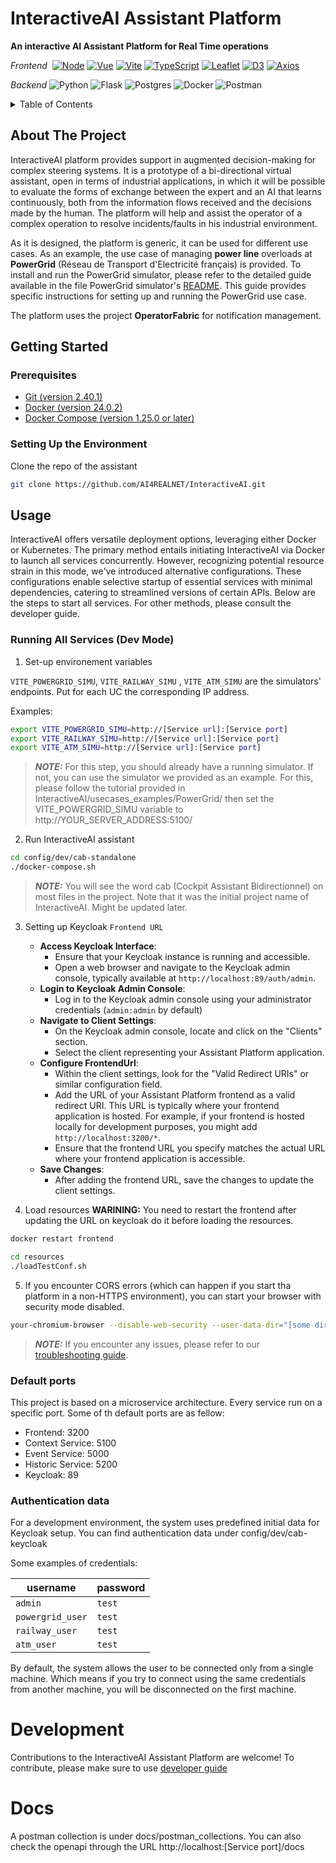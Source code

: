 # InteractiveAI Assistant Platform
**An interactive AI Assistant Platform for Real Time operations**

_Frontend_ 
​ [![Node](https://img.shields.io/badge/Node-339933?style=plastic&logo=nodedotjs&logoColor=fff)](https://nodejs.org) [![Vue](https://img.shields.io/badge/Vue-35495E?style=plastic&logo=vuedotjs&logoColor=fff)](https://vuejs.org) [![Vite](https://img.shields.io/badge/Vite-%23646CFF.svg?style=plastic&logo=vite&logoColor=fff)](https://vitejs.dev) [![TypeScript](https://img.shields.io/badge/Typescript-%23007ACC.svg?style=plastic&logo=typescript&logoColor=fff)](https://www.typescriptlang.org) [![Leaflet](https://img.shields.io/badge/Leaflet-199900?style=plastic&logo=Leaflet&logoColor=fff)](https://leafletjs.com) [![D3](https://img.shields.io/badge/D3-F9A03C?style=plastic&logo=d3.js&logoColor=fff)](https://d3js.org) [![Axios](https://img.shields.io/badge/Axios-671ddf?&style=plastic&logo=axios&logoColor=fff)](https://axios-http.com)

_Backend_ 
![Python](https://img.shields.io/badge/python-3670A0?style=plastic&logo=python&logoColor=ffdd54)
![Flask](https://img.shields.io/badge/flask-%23000.svg?style=plastic&logo=flask&logoColor=white)
![Postgres](https://img.shields.io/badge/postgres-%23316192.svg?style=plastic&logo=postgresql&logoColor=white)
![Docker](https://img.shields.io/badge/docker-%230db7ed.svg?style=plastic&logo=docker&logoColor=white)
![Postman](https://img.shields.io/badge/Postman-FF6C37?style=plastic&logo=postman&logoColor=white)

<!-- TABLE OF CONTENTS -->
<details>
  <summary>Table of Contents</summary>
  <ol>
    <li>
      <a href="#about-the-project">About The Project</a>
    </li>
    <li>
      <a href="#getting-started">Getting Started</a>
      <ul>
        <li><a href="#prerequisites">Prerequisites</a></li>
        <li><a href="#setting-up-the-environment">Setting Up the Environment</a></li>
      </ul>
    </li>
    <li><a href="#usage">Usage</a></li>
    <li><a href="#development">Development</a></li>
    <li><a href="#docs">Docs</a></li>

  </ol>
</details>

<!-- ABOUT THE PROJECT -->
## About The Project

InteractiveAI platform provides support in augmented decision-making for complex steering systems.
It is a prototype of a bi-directional virtual assistant, open in terms of industrial applications, in which it will be possible to evaluate the forms of exchange between the expert and an AI that learns continuously, both from the information flows received and the decisions made by the human. The platform will help and assist the operator of a complex operation to resolve incidents/faults in his industrial environment.

As it is designed, the platform is generic, it can be used for different use cases. As an example, the use case of managing **power line** overloads at **PowerGrid** (Réseau de Transport d'Electricité français) is provided. To install and run the PowerGrid simulator, please refer to the detailed guide available in the file PowerGrid simulator's [README](/usecases_examples/PowerGrid/README.md). This guide provides specific instructions for setting up and running the PowerGrid use case.

The platform uses the project **OperatorFabric** for notification management.


<!-- GETTING STARTED -->
## Getting Started

### Prerequisites

- [Git (version 2.40.1)](https://git-scm.com/)
- [Docker (version 24.0.2)](https://www.docker.com/)
- [Docker Compose (version 1.25.0 or later)](https://www.docker.com/) 


### Setting Up the Environment

Clone the repo of the assistant
```sh
git clone https://github.com/AI4REALNET/InteractiveAI.git
```

## Usage

InteractiveAI offers versatile deployment options, leveraging either Docker or Kubernetes. The primary method entails initiating InteractiveAI via Docker to launch all services concurrently. However, recognizing potential resource strain in this mode, we've introduced alternative configurations. These configurations enable selective startup of essential services with minimal dependencies, catering to streamlined versions of certain APIs.
Below are the steps to start all services. For other methods, please consult the developer guide.

### Running All Services (Dev Mode)

1. Set-up environement variables
   

`VITE_POWERGRID_SIMU`, `VITE_RAILWAY_SIMU` , `VITE_ATM_SIMU` are the simulators' endpoints.
Put for each UC the corresponding IP address.

Examples: 

```sh
export VITE_POWERGRID_SIMU=http://[Service url]:[Service port]
export VITE_RAILWAY_SIMU=http://[Service url]:[Service port]
export VITE_ATM_SIMU=http://[Service url]:[Service port]
```
> **_NOTE:_** For this step, you should already have a running simulator. If not, you can use the simulator we provided as an example. For this, please follow the tutorial provided in InteractiveAI/usecases_examples/PowerGrid/ then set the VITE_POWERGRID_SIMU variable to http://YOUR_SERVER_ADDRESS:5100/
>
> 
2. Run InteractiveAI assistant
```sh
cd config/dev/cab-standalone
./docker-compose.sh
```
> **_NOTE:_** You will see the word cab (Cockpit Assistant Bidirectionnel) on most files in the project. Note that it was the initial project name of InteractiveAI. Might be updated later. 

3. Setting up Keycloak `Frontend URL`  
    * **Access Keycloak Interface**: 
      - Ensure that your Keycloak instance is running and accessible.
      - Open a web browser and navigate to the Keycloak admin console, typically available at `http://localhost:89/auth/admin`.  
    * **Login to Keycloak Admin Console**: 
      - Log in to the Keycloak admin console using your administrator credentials (`admin:admin` by default)
    * **Navigate to Client Settings**:
      - On the Keycloak admin console, locate and click on the "Clients" section.
      - Select the client representing your Assistant Platform application.  
    * **Configure FrontendUrl**:
      - Within the client settings, look for the "Valid Redirect URIs" or similar configuration field.
      - Add the URL of your Assistant Platform frontend as a valid redirect URI. This URL is typically where your frontend application is hosted. For example, if your frontend is hosted locally for development purposes, you might add `http://localhost:3200/*`.
      - Ensure that the frontend URL you specify matches the actual URL where your frontend application is accessible.
    * **Save Changes**:
      - After adding the frontend URL, save the changes to update the client settings.

4. Load resources
**WARINING:** You need to restart the frontend after updating the URL on keycloak do it before loading the resources. 
```sh
docker restart frontend
```

```sh
cd resources
./loadTestConf.sh
```

5. If you encounter CORS errors (which can happen if you start tha platform in a non-HTTPS environment), you can start your browser with security mode disabled.

```sh
your-chromium-browser --disable-web-security --user-data-dir="[some directory here]" # replace your-chromium-browser with your browser
```

> **_NOTE:_** If you encounter any issues, please refer to our [troubleshooting guide](docs/troubleshooting.md).

### Default ports

This project is based on a microservice architecture. Every service run on a specific port. Some of th default ports are as fellow:
* Frontend: 3200
* Context Service: 5100
* Event Service: 5000
* Historic Service: 5200
* Keycloak: 89

### Authentication data

For a development environment, the system uses predefined initial data for Keycloak setup.
You can find authentication data under config/dev/cab-keycloak

Some examples of credentials:

| username         | password |
| ---------------- | -------- |
| `admin`          | `test`   |
| `powergrid_user` | `test`   |
| `railway_user`   | `test`   |
| `atm_user`       | `test`   |


By default, the system allows the user to be connected only from a single machine. Which means if you try to connect using the same credentials from another machine, you will be disconnected on the first machine. 

# Development

Contributions to the InteractiveAI Assistant Platform are welcome! To contribute, please make sure to use [developer guide](docs/developer-guide.md)

# Docs
A postman collection is under docs/postman_collections.
You can also check the openapi through the URL http://localhost:[Service port]/docs
